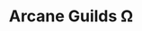 ---
title: "Arcane Guilds Ω"
linktitle: "Arcane Guilds"
aliases:
    - /guilds/arcane-guilds/
    - /guilds/magic-disciplines/
    - /guilds/powers-or-magic-guilds/
menu:
    lists:
        identifier: "arcane-guilds"
---